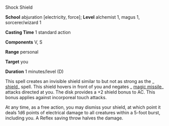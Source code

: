 Shock Shield

**School** abjuration [electricity, force]; **Level** alchemist 1, magus 1, sorcerer/wizard 1

**Casting Time** 1 standard action

**Components** V, S

**Range** personal

**Target** you

**Duration** 1 minutes/level (D)

This spell creates an invisible shield similar to but not as strong as the _ [shield](spells/shield.md#_shield)_ spell. This shield hovers in front of you and negates _ [magic missile](spells/magicMissile.md#_magic-missile)_ attacks directed at you. The disk provides a +2 shield bonus to AC. This bonus applies against incorporeal touch attacks.

At any time, as a free action, you may dismiss your shield, at which point it deals 1d6 points of electrical damage to all creatures within a 5-foot burst, including you. A Reflex saving throw halves the damage.

